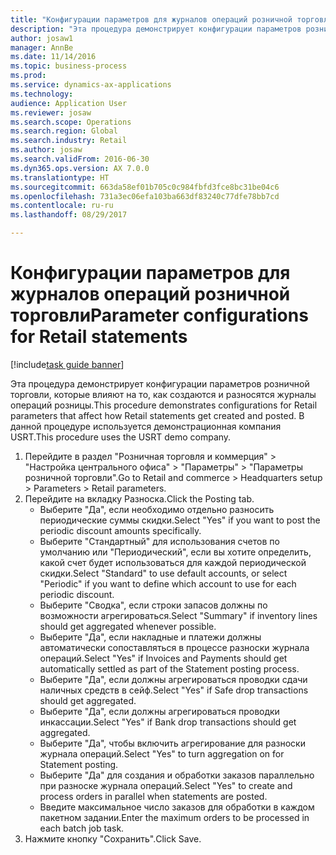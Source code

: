 ```yaml
--- 
title: "Конфигурации параметров для журналов операций розничной торговли"
description: "Эта процедура демонстрирует конфигурации параметров розничной торговли, которые влияют на то, как создаются и разносятся журналы операций розницы."
author: josaw1
manager: AnnBe
ms.date: 11/14/2016
ms.topic: business-process
ms.prod: 
ms.service: dynamics-ax-applications
ms.technology: 
audience: Application User
ms.reviewer: josaw
ms.search.scope: Operations
ms.search.region: Global
ms.search.industry: Retail
ms.author: josaw
ms.search.validFrom: 2016-06-30
ms.dyn365.ops.version: AX 7.0.0
ms.translationtype: HT
ms.sourcegitcommit: 663da58ef01b705c0c984fbfd3fce8bc31be04c6
ms.openlocfilehash: 731a3ec06efa103ba663df83240c77dfe78bb7cd
ms.contentlocale: ru-ru
ms.lasthandoff: 08/29/2017

---
```

# <a name="parameter-configurations-for-retail-statements"></a><span data-ttu-id="cf2ea-103">Конфигурации параметров для журналов операций розничной торговли</span><span class="sxs-lookup"><span data-stu-id="cf2ea-103">Parameter configurations for Retail statements</span></span>

[!include[task guide banner](../includes/task-guide-banner.md)]

<span data-ttu-id="cf2ea-104">Эта процедура демонстрирует конфигурации параметров розничной торговли, которые влияют на то, как создаются и разносятся журналы операций розницы.</span><span class="sxs-lookup"><span data-stu-id="cf2ea-104">This procedure demonstrates configurations for Retail parameters that affect how Retail statements get created and posted.</span></span> <span data-ttu-id="cf2ea-105">В данной процедуре используется демонстрационная компания USRT.</span><span class="sxs-lookup"><span data-stu-id="cf2ea-105">This procedure uses the USRT demo company.</span></span>

1. <span data-ttu-id="cf2ea-106">Перейдите в раздел "Розничная торговля и коммерция" > "Настройка центрального офиса" > "Параметры" > "Параметры розничной торговли".</span><span class="sxs-lookup"><span data-stu-id="cf2ea-106">Go to Retail and commerce > Headquarters setup  > Parameters > Retail parameters.</span></span>
2. <span data-ttu-id="cf2ea-107">Перейдите на вкладку Разноска.</span><span class="sxs-lookup"><span data-stu-id="cf2ea-107">Click the Posting tab.</span></span>
    * <span data-ttu-id="cf2ea-108">Выберите "Да", если необходимо отдельно разносить периодические суммы скидки.</span><span class="sxs-lookup"><span data-stu-id="cf2ea-108">Select "Yes" if you want to post the periodic discount amounts specifically.</span></span>  
    * <span data-ttu-id="cf2ea-109">Выберите "Стандартный" для использования счетов по умолчанию или "Периодический", если вы хотите определить, какой счет будет использоваться для каждой периодической скидки.</span><span class="sxs-lookup"><span data-stu-id="cf2ea-109">Select "Standard" to use default accounts, or select "Periodic" if you want to define which account to use for each periodic discount.</span></span>  
    * <span data-ttu-id="cf2ea-110">Выберите "Сводка", если строки запасов должны по возможности агрегироваться.</span><span class="sxs-lookup"><span data-stu-id="cf2ea-110">Select "Summary" if inventory lines should get aggregated whenever possible.</span></span>  
    * <span data-ttu-id="cf2ea-111">Выберите "Да", если накладные и платежи должны автоматически сопоставляться в процессе разноски журнала операций.</span><span class="sxs-lookup"><span data-stu-id="cf2ea-111">Select "Yes" if Invoices and Payments should get automatically settled as part of the Statement posting process.</span></span>  
    * <span data-ttu-id="cf2ea-112">Выберите "Да", если должны агрегироваться проводки сдачи наличных средств в сейф.</span><span class="sxs-lookup"><span data-stu-id="cf2ea-112">Select "Yes" if Safe drop transactions should get aggregated.</span></span>  
    * <span data-ttu-id="cf2ea-113">Выберите "Да", если должны агрегироваться проводки инкассации.</span><span class="sxs-lookup"><span data-stu-id="cf2ea-113">Select "Yes" if Bank drop transactions should get aggregated.</span></span>  
    * <span data-ttu-id="cf2ea-114">Выберите "Да", чтобы включить агрегирование для разноски журнала операций.</span><span class="sxs-lookup"><span data-stu-id="cf2ea-114">Select "Yes" to turn aggregation on for Statement posting.</span></span>  
    * <span data-ttu-id="cf2ea-115">Выберите "Да" для создания и обработки заказов параллельно при разноске журнала операций.</span><span class="sxs-lookup"><span data-stu-id="cf2ea-115">Select "Yes" to create and process orders in parallel when statements are posted.</span></span>  
    * <span data-ttu-id="cf2ea-116">Введите максимальное число заказов для обработки в каждом пакетном задании.</span><span class="sxs-lookup"><span data-stu-id="cf2ea-116">Enter the maximum orders to be processed in each batch job task.</span></span>  
3. <span data-ttu-id="cf2ea-117">Нажмите кнопку "Сохранить".</span><span class="sxs-lookup"><span data-stu-id="cf2ea-117">Click Save.</span></span>


